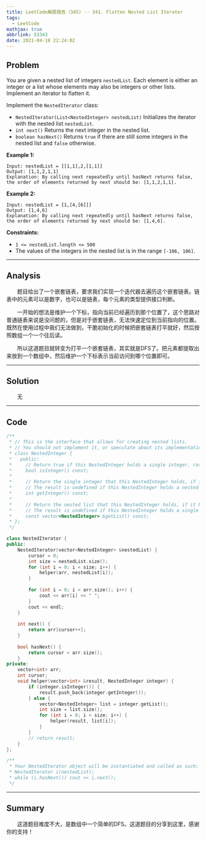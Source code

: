 ```yaml
---
title: LeetCode解题报告（345) -- 341. Flatten Nested List Iterator
tags:
  - LeetCode
mathjax: true
abbrlink: 53343
date: 2021-04-18 22:24:02
---
```


## Problem

You are given a nested list of integers `nestedList`. Each element is either an integer or a list whose elements may also be integers or other lists. Implement an iterator to flatten it.

Implement the `NestedIterator` class:

- `NestedIterator(List<NestedInteger> nestedList)` Initializes the iterator with the nested list `nestedList`.
- `int next()` Returns the next integer in the nested list.
- `boolean hasNext()` Returns `true` if there are still some integers in the nested list and `false` otherwise.

<!-- more -->

**Example 1:**

```
Input: nestedList = [[1,1],2,[1,1]]
Output: [1,1,2,1,1]
Explanation: By calling next repeatedly until hasNext returns false, the order of elements returned by next should be: [1,1,2,1,1].
```

**Example 2:**

```
Input: nestedList = [1,[4,[6]]]
Output: [1,4,6]
Explanation: By calling next repeatedly until hasNext returns false, the order of elements returned by next should be: [1,4,6].
```

**Constraints:**

- `1 <= nestedList.length <= 500`
- The values of the integers in the nested list is in the range `[-106, 106]`.

------

## Analysis

&emsp;&emsp;题目给出了一个嵌套链表，要求我们实现一个迭代器去遍历这个嵌套链表。链表中的元素可以是数字，也可以是链表，每个元素的类型提供接口判断。

&emsp;&emsp;一开始的想法是维护一个下标，指向当前已经遍历到那个位置了，这个思路对普通链表来说是没问题的，但是对于嵌套链表，无法快速定位到当前指向的位置。既然在使用过程中我们无法做到，干脆初始化的时候把嵌套链表打平就好，然后按照数组一个一个往后读。

&emsp;&emsp;所以这道题目就转变为打平一个嵌套链表，其实就是DFS了。把元素都提取出来放到一个数组中，然后维护一个下标表示当前访问到哪个位置即可。

------

## Solution

&emsp;&emsp;无

------

## Code

```c++
/**
 * // This is the interface that allows for creating nested lists.
 * // You should not implement it, or speculate about its implementation
 * class NestedInteger {
 *   public:
 *     // Return true if this NestedInteger holds a single integer, rather than a nested list.
 *     bool isInteger() const;
 *
 *     // Return the single integer that this NestedInteger holds, if it holds a single integer
 *     // The result is undefined if this NestedInteger holds a nested list
 *     int getInteger() const;
 *
 *     // Return the nested list that this NestedInteger holds, if it holds a nested list
 *     // The result is undefined if this NestedInteger holds a single integer
 *     const vector<NestedInteger> &getList() const;
 * };
 */

class NestedIterator {
public:
    NestedIterator(vector<NestedInteger> &nestedList) {
        cursor = 0;
        int size = nestedList.size();
        for (int i = 0; i < size; i++) {
            helper(arr, nestedList[i]);
        }
        
        for (int i = 0; i < arr.size(); i++) {
            cout << arr[i] << " ";
        }
        cout << endl;
    }
    
    int next() {
        return arr[cursor++];
    }
    
    bool hasNext() {
        return cursor < arr.size();
    }
private:
    vector<int> arr;
    int cursor;
    void helper(vector<int> &result, NestedInteger integer) {
        if (integer.isInteger()) {
            result.push_back(integer.getInteger());
        } else {
            vector<NestedInteger> list = integer.getList();
            int size = list.size();
            for (int i = 0; i < size; i++) {
                helper(result, list[i]);                
            }
        }
        // return result;
    }
};

/**
 * Your NestedIterator object will be instantiated and called as such:
 * NestedIterator i(nestedList);
 * while (i.hasNext()) cout << i.next();
 */
```

------

## Summary

&emsp;&emsp;这道题目难度不大，是数组中一个简单的DFS。这道题目的分享到这里，感谢你的支持！
